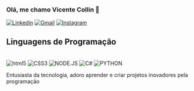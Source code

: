 ### Olá, me chamo Vicente Collin 🤙
[![Linkedin](https://img.shields.io/badge/LinkedIn-0077B5?style=for-the-badge&logo=linkedin&logoColor=white)](https://www.linkedin.com/in/vicente-matheus-collin-pedroso-893ab4349/)
[![Gmail](https://img.shields.io/badge/Gmail-D14836?style=for-the-badge&logo=gmail&logoColor=white)](vicollin3@gmail.com)
[![Instagram](https://img.shields.io/badge/Instagram-E4405F?style=for-the-badge&logo=instagram&logoColor=white)](https://www.instagram.com/vimathss/)

## Linguagens de Programação
<div style="display: inline-block"><br/>
    <img align="center" alt="html5" src="https://img.shields.io/badge/HTML5-E34F26?style=for-the-badge&logo=html5&logoColor=white"/>
    <img align="center" alt="CSS3" src="https://img.shields.io/badge/CSS3-1572B6?style=for-the-badge&logo=css3&logoColor=white"/>
    <img align="center" alt="NODE.JS" src="https://img.shields.io/badge/Node.js-43853D?style=for-the-badge&logo=node.js&logoColor=white"/>
    <img align="center" alt="C#" src="https://img.shields.io/badge/C%23-239120?style=for-the-badge&logo=c-sharp&logoColor=white"/>
    <img align="center" alt="PYTHON" src="https://img.shields.io/badge/Python-3776AB?style=for-the-badge&logo=python&logoColor=white"/>
</div><br/>


Entusiasta da tecnologia, adoro aprender e criar projetos inovadores pela programação
